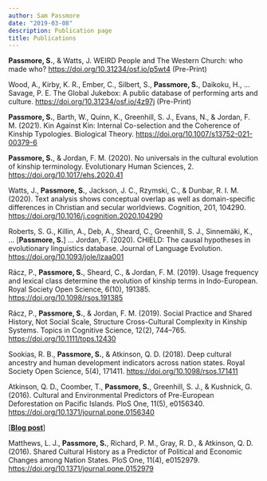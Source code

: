 ```yaml
---
author: Sam Passmore
date: "2019-03-08"
description: Publication page
title: Publications
---
```


__Passmore, S.__, & Watts, J. WEIRD People and The Western Church: who made who? https://doi.org/10.31234/osf.io/p5wt4 (Pre-Print)

Wood, A., Kirby, K. R., Ember, C., Silbert, S., __Passmore, S.__, Daikoku, H., … Savage, P. E. The Global Jukebox: A public database of performing arts and culture. https://doi.org/10.31234/osf.io/4z97j (Pre-Print)

__Passmore, S.__, Barth, W., Quinn, K., Greenhill, S. J., Evans, N., & Jordan, F. M. (2021). Kin Against Kin: Internal Co-selection and the Coherence of Kinship Typologies. Biological Theory. https://doi.org/10.1007/s13752-021-00379-6

__Passmore, S.__, & Jordan, F. M. (2020). No universals in the cultural evolution of kinship terminology. Evolutionary Human Sciences, 2. https://doi.org/10.1017/ehs.2020.41

Watts, J., __Passmore, S.__, Jackson, J. C., Rzymski, C., & Dunbar, R. I. M. (2020). Text analysis shows conceptual overlap as well as domain-specific differences in Christian and secular worldviews. Cognition, 201, 104290. https://doi.org/10.1016/j.cognition.2020.104290

Roberts, S. G., Killin, A., Deb, A., Sheard, C., Greenhill, S. J., Sinnemäki, K., ... [__Passmore, S.__] ... Jordan, F. (2020). CHIELD: The causal hypotheses in evolutionary linguistics database. Journal of Language Evolution. https://doi.org/10.1093/jole/lzaa001

Rácz, P., __Passmore, S.__, Sheard, C., & Jordan, F. M. (2019). Usage frequency and lexical class determine the evolution of kinship terms in Indo-European. Royal Society Open Science, 6(10), 191385. https://doi.org/10.1098/rsos.191385

Rácz, P., __Passmore, S.__, & Jordan, F. M. (2019). Social Practice and Shared History, Not Social Scale, Structure Cross-Cultural Complexity in Kinship Systems. Topics in Cognitive Science, 12(2), 744–765. https://doi.org/10.1111/tops.12430

Sookias, R. B., __Passmore, S.__, & Atkinson, Q. D. (2018). Deep cultural ancestry and human development indicators across nation states. Royal Society Open Science, 5(4), 171411. https://doi.org/10.1098/rsos.171411

Atkinson, Q. D., Coomber, T., __Passmore, S.__, Greenhill, S. J., & Kushnick, G. (2016). Cultural and Environmental Predictors of Pre-European Deforestation on Pacific Islands. PloS One, 11(5), e0156340. https://doi.org/10.1371/journal.pone.0156340

[__[Blog post](/post/deep-ancestry-news)__]

Matthews, L. J., __Passmore, S.__, Richard, P. M., Gray, R. D., & Atkinson, Q. D. (2016). Shared Cultural History as a Predictor of Political and Economic Changes among Nation States. PloS One, 11(4), e0152979. https://doi.org/10.1371/journal.pone.0152979

